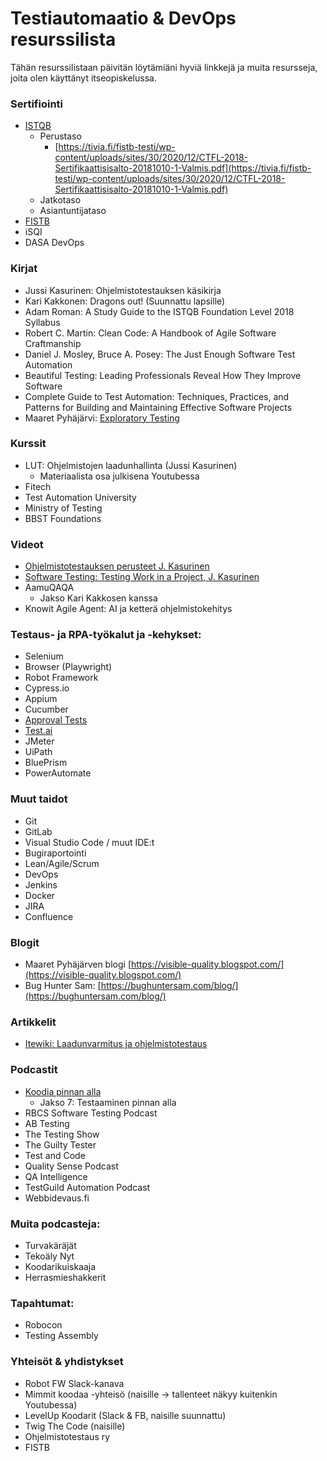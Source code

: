 # Testiautomaatio & DevOps resurssilista


Tähän resurssilistaan päivitän löytämiäni hyviä linkkejä ja muita resursseja, joita olen käyttänyt itseopiskelussa.

### Sertifiointi

- [ISTQB](https://www.istqb.org/)
    - Perustaso
        - [https://tivia.fi/fistb-testi/wp-content/uploads/sites/30/2020/12/CTFL-2018-Sertifikaattisisalto-20181010-1-Valmis.pdf](https://tivia.fi/fistb-testi/wp-content/uploads/sites/30/2020/12/CTFL-2018-Sertifikaattisisalto-20181010-1-Valmis.pdf)
    - Jatkotaso
    - Asiantuntijataso
- [FISTB](https://fistb.fi/)
- iSQI
- DASA DevOps

### Kirjat

- Jussi Kasurinen: Ohjelmistotestauksen käsikirja
- Kari Kakkonen: Dragons out! (Suunnattu lapsille)
- Adam Roman: A Study Guide to the ISTQB Foundation Level 2018 Syllabus
- Robert C. Martin: Clean Code: A Handbook of Agile Software Craftmanship
- Daniel J. Mosley, Bruce A. Posey: The Just Enough Software Test Automation
- Beautiful Testing: Leading Professionals Reveal How They Improve Software
- Complete Guide to Test Automation: Techniques, Practices, and Patterns for Building and Maintaining Effective Software Projects
- Maaret Pyhäjärvi: [Exploratory Testing](https://leanpub.com/exploratorytesting)

### Kurssit

- LUT: Ohjelmistojen laadunhallinta (Jussi Kasurinen)
    - Materiaalista osa julkisena Youtubessa
- Fitech
- Test Automation University
- Ministry of Testing
- BBST Foundations

### Videot

- [Ohjelmistotestauksen perusteet J. Kasurinen](https://youtu.be/fprfZ4Lxc60)
- [Software Testing: Testing Work in a Project, J. Kasurinen](https://youtu.be/yFu8k7W7zX8)
- AamuQAQA
    - Jakso Kari Kakkosen kanssa
- Knowit Agile Agent: AI ja ketterä ohjelmistokehitys

### Testaus- ja RPA-työkalut ja -kehykset:

- Selenium
- Browser (Playwright)
- Robot Framework
- Cypress.io
- Appium
- Cucumber
- [Approval Tests](https://approvaltests.com/)
- [Test.ai](http://test.ai)
- JMeter
- UiPath
- BluePrism
- PowerAutomate

### Muut taidot

- Git
- GitLab
- Visual Studio Code / muut IDE:t
- Bugiraportointi
- Lean/Agile/Scrum
- DevOps
- Jenkins
- Docker
- JIRA
- Confluence

### Blogit

- Maaret Pyhäjärven blogi [https://visible-quality.blogspot.com/](https://visible-quality.blogspot.com/)
- Bug Hunter Sam: [https://bughuntersam.com/blog/](https://bughuntersam.com/blog/)

### Artikkelit

- [Itewiki: Laadunvarmitus ja ohjelmistotestaus](https://www.itewiki.fi/opas/laadunvarmistus-ja-ohjelmistotestaus/)

### Podcastit

- [Koodia pinnan alla](https://koodiapinnanalla.fi/)
    - Jakso 7: Testaaminen pinnan alla
- RBCS Software Testing Podcast
- AB Testing
- The Testing Show
- The Guilty Tester
- Test and Code
- Quality Sense Podcast
- QA Intelligence
- TestGuild Automation Podcast
- Webbidevaus.fi
    
    

### Muita podcasteja:

- Turvakäräjät
- Tekoäly Nyt
- Koodarikuiskaaja
- Herrasmieshakkerit

### Tapahtumat:

- Robocon
- Testing Assembly

### Yhteisöt & yhdistykset

- Robot FW Slack-kanava
- Mimmit koodaa -yhteisö (naisille → tallenteet näkyy kuitenkin Youtubessa)
- LevelUp Koodarit (Slack & FB, naisille suunnattu)
- Twig The Code (naisille)
- Ohjelmistotestaus ry
- FISTB